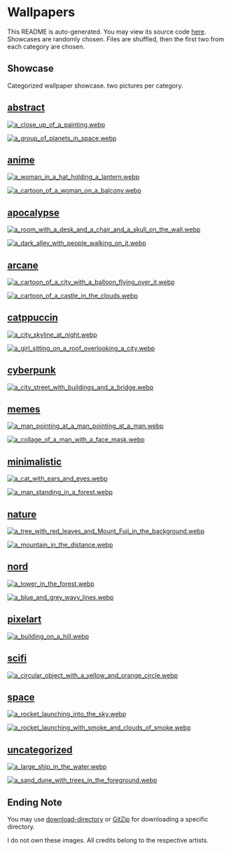 # Wallpapers
This README is auto-generated. You may view its source code [here](./main.go).  Showcases are randomly chosen. Files
are shuffled, then the first two from each category are chosen.

## Showcase
Categorized wallpaper showcase. two pictures per category.



## [abstract](.././abstract)
  
 [![a_close_up_of_a_painting.webp](.././abstract/a_close_up_of_a_painting.webp)](.././abstract/a_close_up_of_a_painting.webp)
  
 [![a_group_of_planets_in_space.webp](.././abstract/a_group_of_planets_in_space.webp)](.././abstract/a_group_of_planets_in_space.webp)
  

## [anime](.././anime)
  
 [![a_woman_in_a_hat_holding_a_lantern.webp](.././anime/a_woman_in_a_hat_holding_a_lantern.webp)](.././anime/a_woman_in_a_hat_holding_a_lantern.webp)
  
 [![a_cartoon_of_a_woman_on_a_balcony.webp](.././anime/a_cartoon_of_a_woman_on_a_balcony.webp)](.././anime/a_cartoon_of_a_woman_on_a_balcony.webp)
  

## [apocalypse](.././apocalypse)
  
 [![a_room_with_a_desk_and_a_chair_and_a_skull_on_the_wall.webp](.././apocalypse/a_room_with_a_desk_and_a_chair_and_a_skull_on_the_wall.webp)](.././apocalypse/a_room_with_a_desk_and_a_chair_and_a_skull_on_the_wall.webp)
  
 [![a_dark_alley_with_people_walking_on_it.webp](.././apocalypse/a_dark_alley_with_people_walking_on_it.webp)](.././apocalypse/a_dark_alley_with_people_walking_on_it.webp)
  

## [arcane](.././arcane)
  
 [![a_cartoon_of_a_city_with_a_balloon_flying_over_it.webp](.././arcane/a_cartoon_of_a_city_with_a_balloon_flying_over_it.webp)](.././arcane/a_cartoon_of_a_city_with_a_balloon_flying_over_it.webp)
  
 [![a_cartoon_of_a_castle_in_the_clouds.webp](.././arcane/a_cartoon_of_a_castle_in_the_clouds.webp)](.././arcane/a_cartoon_of_a_castle_in_the_clouds.webp)
  

## [catppuccin](.././catppuccin)
  
 [![a_city_skyline_at_night.webp](.././catppuccin/a_city_skyline_at_night.webp)](.././catppuccin/a_city_skyline_at_night.webp)
  
 [![a_girl_sitting_on_a_roof_overlooking_a_city.webp](.././catppuccin/a_girl_sitting_on_a_roof_overlooking_a_city.webp)](.././catppuccin/a_girl_sitting_on_a_roof_overlooking_a_city.webp)
  

## [cyberpunk](.././cyberpunk)
  
 [![a_city_street_with_buildings_and_a_bridge.webp](.././cyberpunk/a_city_street_with_buildings_and_a_bridge.webp)](.././cyberpunk/a_city_street_with_buildings_and_a_bridge.webp)
  

## [memes](.././memes)
  
 [![a_man_pointing_at_a_man_pointing_at_a_man.webp](.././memes/a_man_pointing_at_a_man_pointing_at_a_man.webp)](.././memes/a_man_pointing_at_a_man_pointing_at_a_man.webp)
  
 [![a_collage_of_a_man_with_a_face_mask.webp](.././memes/a_collage_of_a_man_with_a_face_mask.webp)](.././memes/a_collage_of_a_man_with_a_face_mask.webp)
  

## [minimalistic](.././minimalistic)
  
 [![a_cat_with_ears_and_eyes.webp](.././minimalistic/a_cat_with_ears_and_eyes.webp)](.././minimalistic/a_cat_with_ears_and_eyes.webp)
  
 [![a_man_standing_in_a_forest.webp](.././minimalistic/a_man_standing_in_a_forest.webp)](.././minimalistic/a_man_standing_in_a_forest.webp)
  

## [nature](.././nature)
  
 [![a_tree_with_red_leaves_and_Mount_Fuji_in_the_background.webp](.././nature/a_tree_with_red_leaves_and_Mount_Fuji_in_the_background.webp)](.././nature/a_tree_with_red_leaves_and_Mount_Fuji_in_the_background.webp)
  
 [![a_mountain_in_the_distance.webp](.././nature/a_mountain_in_the_distance.webp)](.././nature/a_mountain_in_the_distance.webp)
  

## [nord](.././nord)
  
 [![a_tower_in_the_forest.webp](.././nord/a_tower_in_the_forest.webp)](.././nord/a_tower_in_the_forest.webp)
  
 [![a_blue_and_grey_wavy_lines.webp](.././nord/a_blue_and_grey_wavy_lines.webp)](.././nord/a_blue_and_grey_wavy_lines.webp)
  

## [pixelart](.././pixelart)
  
 [![a_building_on_a_hill.webp](.././pixelart/a_building_on_a_hill.webp)](.././pixelart/a_building_on_a_hill.webp)
  

## [scifi](.././scifi)
  
 [![a_circular_object_with_a_yellow_and_orange_circle.webp](.././scifi/a_circular_object_with_a_yellow_and_orange_circle.webp)](.././scifi/a_circular_object_with_a_yellow_and_orange_circle.webp)
  

## [space](.././space)
  
 [![a_rocket_launching_into_the_sky.webp](.././space/a_rocket_launching_into_the_sky.webp)](.././space/a_rocket_launching_into_the_sky.webp)
  
 [![a_rocket_launching_with_smoke_and_clouds_of_smoke.webp](.././space/a_rocket_launching_with_smoke_and_clouds_of_smoke.webp)](.././space/a_rocket_launching_with_smoke_and_clouds_of_smoke.webp)
  

## [uncategorized](.././uncategorized)
  
 [![a_large_ship_in_the_water.webp](.././uncategorized/a_large_ship_in_the_water.webp)](.././uncategorized/a_large_ship_in_the_water.webp)
  
 [![a_sand_dune_with_trees_in_the_foreground.webp](.././uncategorized/a_sand_dune_with_trees_in_the_foreground.webp)](.././uncategorized/a_sand_dune_with_trees_in_the_foreground.webp)
  




## Ending Note
You may use [download-directory](https://download-directory.github.io/) or [GitZip](https://gitzip.org/) for downloading
 a specific directory.

I do not own these images. All credits belong to the respective artists.
